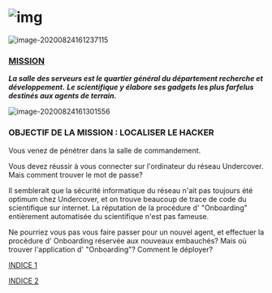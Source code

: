 

# ![img](/assets/undercover.png)

![image-20200824161237115](/assets/image-20200824161237115.png)

### <u>MISSION</u>

***La salle des serveurs est le quartier général du département recherche et développement.*** 
***Le scientifique y élabore ses gadgets les plus farfelus destinés aux agents de terrain.***

![image-20200824161301556](/assets/image-20200824161301556.png)

### OBJECTIF DE LA MISSION : LOCALISER LE HACKER

Vous venez de pénétrer dans la salle de commandement. 

Vous devez réussir à vous connecter sur l'ordinateur du réseau Undercover. Mais comment trouver le mot de passe?

Il semblerait que la sécurité informatique du réseau n'ait pas toujours été optimum chez Undercover, et on trouve beaucoup de trace de code du scientifique sur internet. La réputation de la procédure d' "Onboarding" entièrement automatisée du scientifique n'est pas fameuse.

Ne pourriez vous pas vous faire passer pour un nouvel agent, et effectuer la procèdure d' Onboarding réservée aux nouveaux embauchés? Mais où trouver l'application d' "Onboarding"? Comment le déployer?

[INDICE 1](https://ibmescapegame.github.io/salle-de-serveur/indice1/)

[INDICE 2](https://ibmescapegame.github.io/salle-de-serveur/indice2/)





